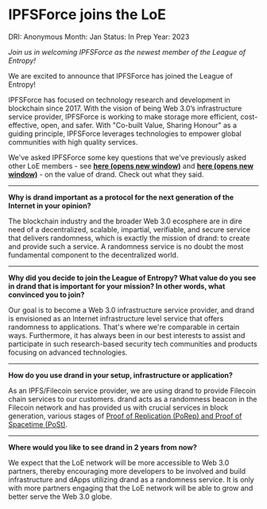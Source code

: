 # IPFSForce joins the LoE

DRI: Anonymous
Month: Jan
Status: In Prep
Year: 2023

*Join us in welcoming IPFSForce as the newest member of the League of Entropy!*

We are excited to announce that IPFSForce has joined the League of Entropy!

IPFSForce has focused on technology research and development in blockchain since 2017. With the vision of being Web 3.0’s infrastructure service provider, IPFSForce is working to make storage more efficient, cost-effective, open, and safer. With "Co-built Value, Sharing Honour" as a guiding principle, IPFSForce leverages technologies to empower global communities with high quality services.

We've asked IPFSForce some key questions that we've previously asked other LoE members - see **[here (opens new window)](https://drand.love/blog/2021/09/14/the-value-of-drand/)** and **[here (opens new window)](https://drand.love/blog/2021/10/28/the-value-of-drand-continued/)** - on the value of drand. Check out what they said.

---

**Why is drand important as a protocol for the next generation of the Internet in your opinion?**

The blockchain industry and the broader Web 3.0 ecosphere are in dire need of a decentralized, scalable, impartial, verifiable, and secure service that delivers randomness, which is exactly the mission of drand: to create and provide such a service. A randomness service is no doubt the most fundamental component to the decentralized world.

---

**Why did you decide to join the League of Entropy? What value do you see in drand that is important for your mission? In other words, what convinced you to join?**

Our goal is to become a Web 3.0 infrastructure service provider, and drand is envisioned as an Internet infrastructure level service that offers randomness to applications. That's where we're comparable in certain ways. Furthermore, it has always been in our best interests to assist and participate in such research-based security tech communities and products focusing on advanced technologies.

---

**How do you use drand in your setup, infrastructure or application?**

As an IPFS/Filecoin service provider, we are using drand to provide Filecoin chain services to our customers. drand acts as a randomness beacon in the Filecoin network and has provided us with crucial services in block generation, various stages of [Proof of Replication (PoRep) and Proof of Spacetime (PoSt)](https://spec.filecoin.io/#section-algorithms.pos).

---

**Where would you like to see drand in 2 years from now?**

We expect that the LoE network will be more accessible to Web 3.0 partners, thereby encouraging more developers to be involved and build infrastructure and dApps utilizing drand as a randomness service. It is only with more partners engaging that the LoE network will be able to grow and better serve the Web 3.0 globe.